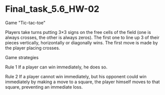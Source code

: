 # Final_task_5.6_HW-02
Game "Tic-tac-toe"

Players take turns putting 3×3 signs on the free cells of the field (one is always crosses, the other is always zeros).
The first one to line up 3 of their pieces vertically, horizontally or diagonally wins.
The first move is made by the player placing crosses.


Game strategies

Rule 1
If a player can win immediately, he does so.

Rule 2
If a player cannot win immediately, but his opponent could win immediately by making a move to a square, the player himself moves to that square, preventing an immediate loss.